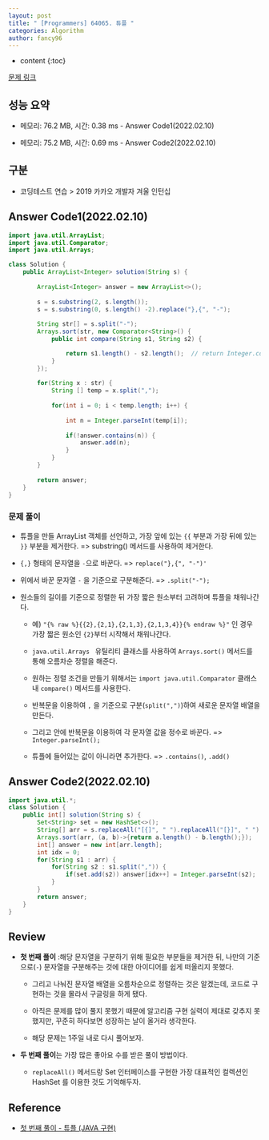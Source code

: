 ```yaml
---
layout: post
title: " [Programmers] 64065. 튜플 "
categories: Algorithm
author: fancy96
---
```

* content
{:toc}

[문제 링크](https://school.programmers.co.kr/learn/courses/30/lessons/64065)

## 성능 요약

* 메모리: 76.2 MB, 시간: 0.38 ms - Answer Code1(2022.02.10)

* 메모리: 75.2 MB, 시간: 0.69 ms - Answer Code2(2022.02.10)

## 구분

* 코딩테스트 연습 > 2019 카카오 개발자 겨울 인턴십

## Answer Code1(2022.02.10)

```java
import java.util.ArrayList;
import java.util.Comparator;
import java.util.Arrays;

class Solution {
    public ArrayList<Integer> solution(String s) {
    
        ArrayList<Integer> answer = new ArrayList<>();
        
        s = s.substring(2, s.length());
        s = s.substring(0, s.length() -2).replace("},{", "-");
        
        String str[] = s.split("-");
        Arrays.sort(str, new Comparator<String>() {
            public int compare(String s1, String s2) {

                return s1.length() - s2.length();  // return Integer.compare(o1.length(), o2.length());
            }
        });
 
        for(String x : str) {
            String [] temp = x.split(",");
            
            for(int i = 0; i < temp.length; i++) {
                
                int n = Integer.parseInt(temp[i]);
                
                if(!answer.contains(n)) {
                    answer.add(n);
                }
            }
        }
        
        return answer;
    }
}
```

### 문제 풀이

* 튜플을 만들 ArrayList 객체를 선언하고, 가장 앞에 있는 `{{` 부분과 가장 뒤에 있는 `}}` 부분을 제거한다. => substring() 메서드를 사용하여 제거한다.

* `{,}` 형태의 문자열을 `-`으로 바꾼다. => `replace("},{", "-")'`

* 위에서 바꾼 문자열 `-` 을 기준으로 구분해준다. => `.split("-");`

* 원소들의 길이를 기준으로 정렬한 뒤 가장 짧은 원소부터 고려하며 튜플을 채워나간다. 

    * 예) `"{% raw %}{{2},{2,1},{2,1,3},{2,1,3,4}}{% endraw %}"` 인 경우 가장 짧은 원소인 `{2}`부터 시작해서 채워나간다.

    * `java.util.Arrays ` 유틸리티 클래스를 사용하여 `Arrays.sort()` 메서드를 통해 오름차순 정렬을 해준다.

    * 원하는 정렬 조건을 만들기 위해서는 `import java.util.Comparator` 클래스내 `compare()` 메서드를 사용한다.

    * 반복문을 이용하여 `,` 을 기준으로 구분(`split(",")`)하여 새로운 문자열 배열을 만든다.

    * 그리고 안에 반복문을 이용하여 각 문자열 값을 정수로 바꾼다. => `Integer.parseInt();`
    
    * 튜플에 들어있는 값이 아니라면 추가한다. => `.contains()`, `.add()`


## Answer Code2(2022.02.10)

```java
import java.util.*;
class Solution {
    public int[] solution(String s) {
        Set<String> set = new HashSet<>();
        String[] arr = s.replaceAll("[{]", " ").replaceAll("[}]", " ").trim().split(" , ");
        Arrays.sort(arr, (a, b)->{return a.length() - b.length();});
        int[] answer = new int[arr.length];
        int idx = 0;
        for(String s1 : arr) {
            for(String s2 : s1.split(",")) {
                if(set.add(s2)) answer[idx++] = Integer.parseInt(s2);
            }
        }
        return answer;
    }
}
```

## Review

* **첫 번째 풀이** :해당 문자열을 구분하기 위해 필요한 부분들을 제거한 뒤, 나만의 기준으로(`-`) 문자열을 구분해주는 것에 대한 아이디어를 쉽게 떠올리지 못했다.

    * 그리고 나눠진 문자열 배열을 오름차순으로 정렬하는 것은 알겠는데, 코드로 구현하는 것을 몰라서 구글링을 하게 됐다.

    * 아직은 문제를 많이 풀지 못했기 때문에 알고리즘 구현 실력이 제대로 갖추지 못했지만, 꾸준히 하다보면 성장하는 날이 올거라 생각한다.

    * 해당 문제는 1주일 내로 다시 풀어보자.

* **두 번째 풀이**는 가장 많은 좋아요 수를 받은 풀이 방법이다.

    * `replaceAll()` 메서드랑 Set 인터페이스를 구현한 가장 대표적인 컬렉션인 HashSet 를 이용한 것도 기억해두자.


## Reference

* [첫 번째 풀이 - 튜플 (JAVA 구현)](https://fbtmdwhd33.tistory.com/253)